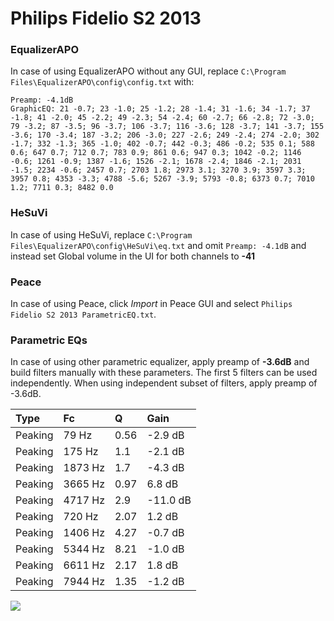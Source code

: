 # Philips Fidelio S2 2013

### EqualizerAPO
In case of using EqualizerAPO without any GUI, replace `C:\Program Files\EqualizerAPO\config\config.txt`
with:
```
Preamp: -4.1dB
GraphicEQ: 21 -0.7; 23 -1.0; 25 -1.2; 28 -1.4; 31 -1.6; 34 -1.7; 37 -1.8; 41 -2.0; 45 -2.2; 49 -2.3; 54 -2.4; 60 -2.7; 66 -2.8; 72 -3.0; 79 -3.2; 87 -3.5; 96 -3.7; 106 -3.7; 116 -3.6; 128 -3.7; 141 -3.7; 155 -3.6; 170 -3.4; 187 -3.2; 206 -3.0; 227 -2.6; 249 -2.4; 274 -2.0; 302 -1.7; 332 -1.3; 365 -1.0; 402 -0.7; 442 -0.3; 486 -0.2; 535 0.1; 588 0.6; 647 0.7; 712 0.7; 783 0.9; 861 0.6; 947 0.3; 1042 -0.2; 1146 -0.6; 1261 -0.9; 1387 -1.6; 1526 -2.1; 1678 -2.4; 1846 -2.1; 2031 -1.5; 2234 -0.6; 2457 0.7; 2703 1.8; 2973 3.1; 3270 3.9; 3597 3.3; 3957 0.8; 4353 -3.3; 4788 -5.6; 5267 -3.9; 5793 -0.8; 6373 0.7; 7010 1.2; 7711 0.3; 8482 0.0
```

### HeSuVi
In case of using HeSuVi, replace `C:\Program Files\EqualizerAPO\config\HeSuVi\eq.txt` and omit `Preamp:
-4.1dB` and instead set Global volume in the UI for both channels to **-41**

### Peace
In case of using Peace, click *Import* in Peace GUI and select `Philips Fidelio S2 2013 ParametricEQ.txt`.

### Parametric EQs
In case of using other parametric equalizer, apply preamp of **-3.6dB** and build filters manually
with these parameters. The first 5 filters can be used independently.
When using independent subset of filters, apply preamp of -3.6dB.

| Type    | Fc      |    Q | Gain     |
|:--------|:--------|:-----|:---------|
| Peaking | 79 Hz   | 0.56 | -2.9 dB  |
| Peaking | 175 Hz  | 1.1  | -2.1 dB  |
| Peaking | 1873 Hz | 1.7  | -4.3 dB  |
| Peaking | 3665 Hz | 0.97 | 6.8 dB   |
| Peaking | 4717 Hz | 2.9  | -11.0 dB |
| Peaking | 720 Hz  | 2.07 | 1.2 dB   |
| Peaking | 1406 Hz | 4.27 | -0.7 dB  |
| Peaking | 5344 Hz | 8.21 | -1.0 dB  |
| Peaking | 6611 Hz | 2.17 | 1.8 dB   |
| Peaking | 7944 Hz | 1.35 | -1.2 dB  |

![](https://raw.githubusercontent.com/jaakkopasanen/AutoEq/master/results/innerfidelity/sbaf-serious/Philips%20Fidelio%20S2%202013/Philips%20Fidelio%20S2%202013.png)